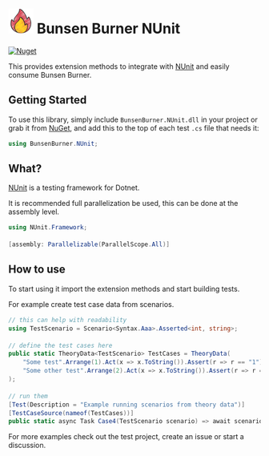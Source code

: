 # ![](https://raw.githubusercontent.com/bmazzarol/Bunsen-Burner/main/fire-icon-small.png) Bunsen Burner NUnit

[![Nuget](https://img.shields.io/nuget/v/BunsenBurner.NUnit)](https://www.nuget.org/packages/BunsenBurner.NUnit/)

This provides extension methods to
integrate with [NUnit](https://github.com/nunit/nunit) and easily consume
Bunsen Burner.

## Getting Started

To use this library, simply include `BunsenBurner.NUnit.dll` in your
project
or grab
it from [NuGet](https://www.nuget.org/packages/BunsenBurner.NUnit/), and
add this to the top of each test `.cs` file
that needs it:

```C#
using BunsenBurner.NUnit;
```

## What?

[NUnit](https://github.com/nunit/nunit) is a testing framework for Dotnet.

It is recommended full parallelization be used, this can be done at the
assembly level.

```c#
using NUnit.Framework;

[assembly: Parallelizable(ParallelScope.All)]
```

## How to use

To start using it import the extension methods and start building tests.

For example create test case data from scenarios.

```c#
// this can help with readability
using TestScenario = Scenario<Syntax.Aaa>.Asserted<int, string>;

// define the test cases here
public static TheoryData<TestScenario> TestCases = TheoryData(
    "Some test".Arrange(1).Act(x => x.ToString()).Assert(r => r == "1"),
    "Some other test".Arrange(2).Act(x => x.ToString()).Assert(r => r == "2")
);

// run them
[Test(Description = "Example running scenarios from theory data")]
[TestCaseSource(nameof(TestCases))]
public static async Task Case4(TestScenario scenario) => await scenario;
```

For more examples check out the test project, create an issue or start a
discussion.

